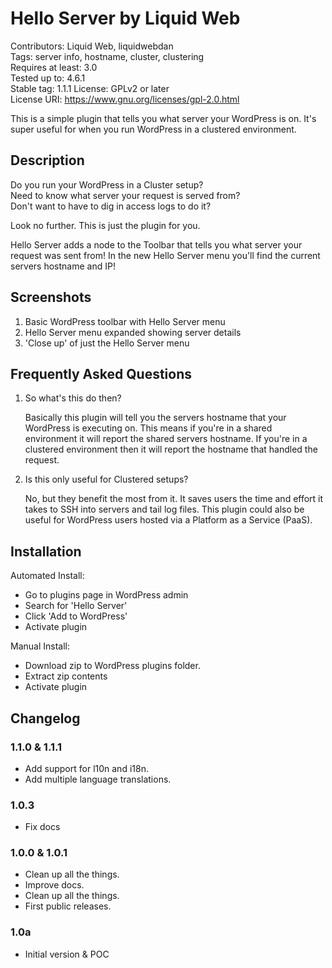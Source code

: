 # Hello Server by Liquid Web
Contributors: Liquid Web, liquidwebdan  
Tags: server info, hostname, cluster, clustering  
Requires at least: 3.0  
Tested up to: 4.6.1  
Stable tag: 1.1.1 
License: GPLv2 or later  
License URI: https://www.gnu.org/licenses/gpl-2.0.html

This is a simple plugin that tells you what server your WordPress is on. It's super useful for when you run WordPress in a clustered environment.

## Description

Do you run your WordPress in a Cluster setup?  
Need to know what server your request is served from?  
Don't want to have to dig in access logs to do it?  

Look no further. This is just the plugin for you.

Hello Server adds a node to the Toolbar that tells you what server your request was sent from! In the new Hello Server menu you'll find the current servers hostname and IP!

## Screenshots

1. Basic WordPress toolbar with Hello Server menu
2. Hello Server menu expanded showing server details
3. 'Close up' of just the Hello Server menu

## Frequently Asked Questions

1. So what's this do then?

    Basically this plugin will tell you the servers hostname that your WordPress
    is executing on. This means if you're in a shared environment it will report
    the shared servers hostname. If you're in a clustered environment then it 
    will report the hostname that handled the request.
2. Is this only useful for Clustered setups?

    No, but they benefit the most from it. It saves users the time and effort it
     takes to SSH into servers and tail log files. This plugin could also be 
    useful for WordPress users hosted via a Platform as a Service (PaaS).

## Installation

Automated Install:

*   Go to plugins page in WordPress admin
*   Search for 'Hello Server'
*   Click 'Add to WordPress'
*   Activate plugin

Manual Install:

*   Download zip to WordPress plugins folder.
*   Extract zip contents
*   Activate plugin

## Changelog

### 1.1.0 & 1.1.1

*   Add support for l10n and i18n.
*   Add multiple language translations.

### 1.0.3

*   Fix docs

### 1.0.0 & 1.0.1

*   Clean up all the things.
*   Improve docs.
*   Clean up all the things.
*   First public releases.

### 1.0a

*   Initial version & POC
